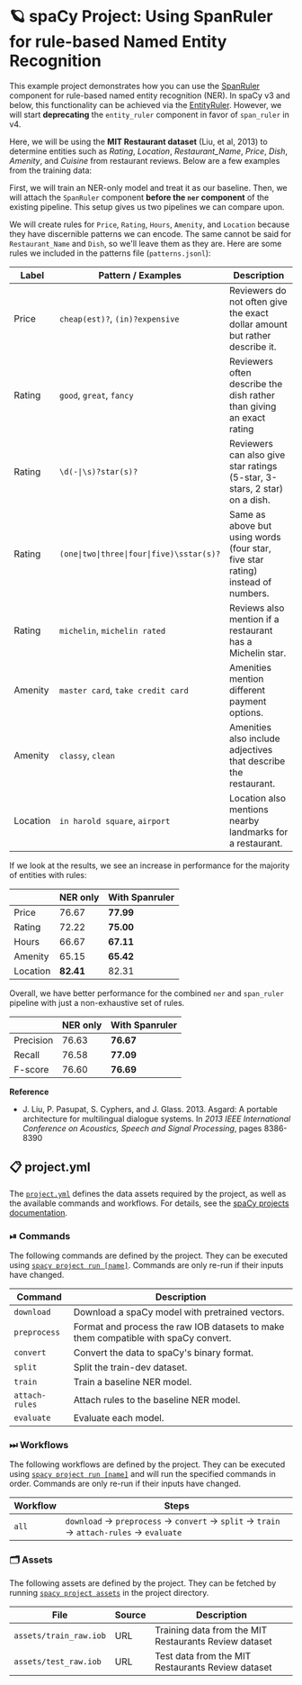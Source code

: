 <!-- SPACY PROJECT: AUTO-GENERATED DOCS START (do not remove) -->

# 🪐 spaCy Project: Using SpanRuler for rule-based Named Entity Recognition

This example project demonstrates how you can use the
[SpanRuler](https://spacy.io/api/spanruler) component for rule-based named
entity recognition (NER). In spaCy v3 and below, this functionality can be
achieved via the [EntityRuler](https://spacy.io/api/entityruler). However, 
we will start **deprecating** the `entity_ruler` component in favor of
`span_ruler` in v4.

Here, we will be using the **MIT Restaurant dataset** (Liu, et al, 2013) to
determine entities such as *Rating*, *Location*, *Restaurant_Name*,
*Price*, *Dish*, *Amenity*,  and *Cuisine* from restaurant reviews.
Below are a few examples from the training data:

First, we will train an NER-only model and treat it as our baseline. Then, we will
attach the `SpanRuler` component **before the `ner` component** of the existing
pipeline. This setup gives us two pipelines we can compare upon.

We will create rules for `Price`, `Rating`, `Hours`, `Amenity`, and `Location`
because they have discernible patterns we can encode. The same cannot be said
for `Restaurant_Name` and `Dish`, so we'll leave them as they are. Here are
some rules we included in the patterns file (`patterns.jsonl`):

| Label  | Pattern / Examples                                    | Description                                                                 |
|--------|-------------------------------------------------------|-----------------------------------------------------------------------------|
| Price  | `cheap(est)?`, `(in)?expensive` | Reviewers do not often give the exact dollar amount but rather describe it. |
| Rating | `good`, `great`, `fancy`                                      | Reviewers often describe the dish rather than giving an exact rating        |
| Rating | `\d(-\|\s)?star(s)?`                                     | Reviewers can also give star ratings (5-star, 3-stars, 2 star) on a dish.   |
| Rating | `(one\|two\|three\|four\|five)\sstar(s)?`                  | Same as above but using words (four star, five star rating) instead of numbers. |
| Rating | `michelin`, `michelin rated`                  | Reviews also mention if a restaurant has a Michelin star. |
| Amenity | `master card`, `take credit card`                  | Amenities mention different payment options. |
| Amenity | `classy`, `clean`                  | Amenities also include adjectives that describe the restaurant. |
| Location | `in harold square`, `airport`                  | Location also mentions nearby landmarks for a restaurant. |

If we look at the results, we see an increase in performance for the majority
of entities with rules:

|          | NER only  | With Spanruler  |
|----------|-----------|-----------------|
| Price    | 76.67     | **77.99**       |
| Rating   | 72.22     | **75.00**       |
| Hours    | 66.67     | **67.11**       |
| Amenity  | 65.15     | **65.42**       |
| Location | **82.41** | 82.31           |

Overall, we have better performance for the combined `ner` and `span_ruler`
pipeline with just a non-exhaustive set of rules.

|           | NER only | With Spanruler |
|-----------|----------|----------------|
| Precision | 76.63    | **76.67**      |
| Recall    | 76.58    | **77.09**      |
| F-score   | 76.60    | **76.69**      |

**Reference**

- J. Liu, P. Pasupat, S. Cyphers, and J. Glass. 2013. Asgard: A portable
architecture for multilingual dialogue systems. In *2013 IEEE International
Conference on Acoustics, Speech and Signal Processing*, pages 8386-8390


## 📋 project.yml

The [`project.yml`](project.yml) defines the data assets required by the
project, as well as the available commands and workflows. For details, see the
[spaCy projects documentation](https://spacy.io/usage/projects).

### ⏯ Commands

The following commands are defined by the project. They
can be executed using [`spacy project run [name]`](https://spacy.io/api/cli#project-run).
Commands are only re-run if their inputs have changed.

| Command | Description |
| --- | --- |
| `download` | Download a spaCy model with pretrained vectors. |
| `preprocess` | Format and process the raw IOB datasets to make them compatible with spaCy convert. |
| `convert` | Convert the data to spaCy's binary format. |
| `split` | Split the train-dev dataset. |
| `train` | Train a baseline NER model. |
| `attach-rules` | Attach rules to the baseline NER model. |
| `evaluate` | Evaluate each model. |

### ⏭ Workflows

The following workflows are defined by the project. They
can be executed using [`spacy project run [name]`](https://spacy.io/api/cli#project-run)
and will run the specified commands in order. Commands are only re-run if their
inputs have changed.

| Workflow | Steps |
| --- | --- |
| `all` | `download` &rarr; `preprocess` &rarr; `convert` &rarr; `split` &rarr; `train` &rarr; `attach-rules` &rarr; `evaluate` |

### 🗂 Assets

The following assets are defined by the project. They can
be fetched by running [`spacy project assets`](https://spacy.io/api/cli#project-assets)
in the project directory.

| File | Source | Description |
| --- | --- | --- |
| `assets/train_raw.iob` | URL | Training data from the MIT Restaurants Review dataset |
| `assets/test_raw.iob` | URL | Test data from the MIT Restaurants Review dataset |

<!-- SPACY PROJECT: AUTO-GENERATED DOCS END (do not remove) -->